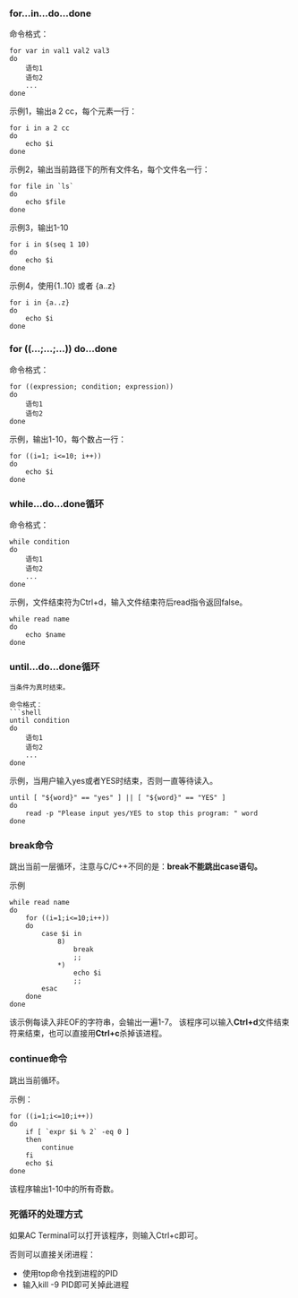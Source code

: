 ### for…in…do…done
命令格式：
```shell
for var in val1 val2 val3
do
    语句1
    语句2
    ...
done
```
示例1，输出a 2 cc，每个元素一行：
```shell
for i in a 2 cc
do
    echo $i
done
```
示例2，输出当前路径下的所有文件名，每个文件名一行：
```shell
for file in `ls`
do
    echo $file
done
```
示例3，输出1-10
```shell
for i in $(seq 1 10)
do
    echo $i
done
```
示例4，使用{1..10} 或者 {a..z}
```shell
for i in {a..z}
do
    echo $i
done
```

### for ((…;…;…)) do…done

命令格式：
```shell
for ((expression; condition; expression))
do
    语句1
    语句2
done
```
示例，输出1-10，每个数占一行：
```shell
for ((i=1; i<=10; i++))
do
    echo $i
done
```

### while…do…done循环

命令格式：
```shell
while condition
do
    语句1
    语句2
    ...
done
```
示例，文件结束符为Ctrl+d，输入文件结束符后read指令返回false。
```shell
while read name
do
    echo $name
done

```

### until…do…done循环
```
当条件为真时结束。

命令格式：
```shell
until condition
do
    语句1
    语句2
    ...
done
```
示例，当用户输入yes或者YES时结束，否则一直等待读入。
```shell
until [ "${word}" == "yes" ] || [ "${word}" == "YES" ]
do
    read -p "Please input yes/YES to stop this program: " word
done
```
### break命令
跳出当前一层循环，注意与C/C++不同的是：**break不能跳出case语句。**

示例
```shell
while read name
do
    for ((i=1;i<=10;i++))
    do
        case $i in
            8)
                break
                ;;
            *)
                echo $i
                ;;
        esac
    done
done
```
该示例每读入非EOF的字符串，会输出一遍1-7。
该程序可以输入**Ctrl+d**文件结束符来结束，也可以直接用**Ctrl+c**杀掉该进程。

### continue命令
跳出当前循环。

示例：
```shell
for ((i=1;i<=10;i++))
do
    if [ `expr $i % 2` -eq 0 ]
    then
        continue
    fi
    echo $i
done
```
该程序输出1-10中的所有奇数。

### 死循环的处理方式
如果AC Terminal可以打开该程序，则输入Ctrl+c即可。

否则可以直接关闭进程：

- 使用top命令找到进程的PID
- 输入kill -9 PID即可关掉此进程
